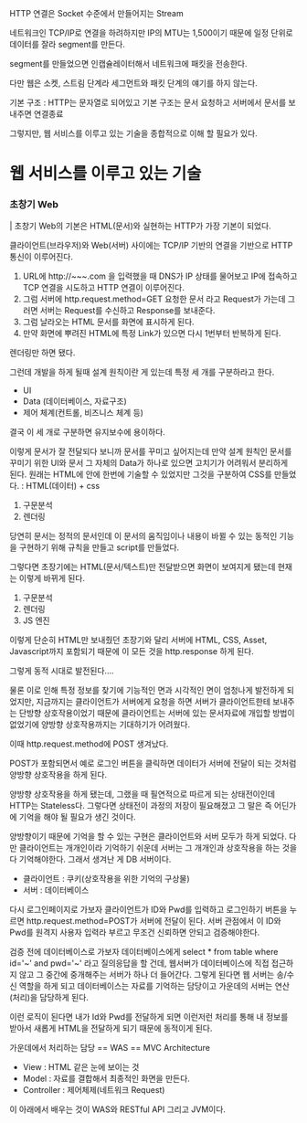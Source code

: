 

HTTP 연결은 Socket 수준에서 만들어지는 Stream

네트워크인 TCP/IP로 연결을 하려하지만 IP의 MTU는 1,500이기 때문에 일정 단위로 데이터를 잘라 segment를 만든다.

segment를 만들었으면 인캡슐레이터해서 네트워크에 패킷을 전송한다.



다만 웹은 소켓, 스트림 단계라 세그먼트와 패킷 단계의 얘기를 하지 않는다.


기본 구조 : HTTP는 문자열로 되어있고 기본 구조는 문서 요청하고 서버에서 문서를 보내주면 연결종료

그렇지만, 웹 서비스를 이루고 있는 기술을 종합적으로 이해 할 필요가 있다.



# 웹 서비스를 이루고 있는 기술

### 초창기 Web
| 초창기 Web의 기본은 HTML(문서)와 실현하는 HTTP가 가장 기본이 되었다.

클라이언트(브라우저)와 Web(서버) 사이에는 TCP/IP 기반의 연결을 기반으로 HTTP 통신이 이루어진다.

1. URL에 http://~~~.com 을 입력했을 때 DNS가 IP 상태를 물어보고 IP에 접속하고 TCP 연결을 시도하고 HTTP 연결이 이루어진다.
2. 그럼 서버에 http.request.method=GET 요청한 문서 라고 Request가 가는데 그러면 서버는 Request를 수신하고 Response를 보내준다.
3. 그럼 날라오는 HTML 문서를 화면에 표시하게 된다.
4. 만약 화면에 뿌려진 HTML에 특정 Link가 있으면 다시 1번부터 반복하게 된다.


렌더링만 하면 됐다.


그런데 개발을 하게 될때 설계 원칙이란 게 있는데 특정 세 개를 구분하라고 한다.
- UI
- Data (데이터베이스, 자료구조)
- 제어 체계(컨트롤, 비즈니스 체계 등)

결국 이 세 개로 구분하면 유지보수에 용이하다.



이렇게 문서가 잘 전달되다 보니까 문서를 꾸미고 싶어지는데 만약 설계 원칙인 문서를 꾸미기 위한 UI와 문서 그 자체의 Data가 하나로 있으면 고치기가 어려워서 분리하게 된다.
원래는 HTML에 안에 한번에 기술할 수 있었지만 그것을 구분하여 CSS를 만들었다.
: HTML(데이터) + css

1. 구문분석
2. 렌더링



당연히 문서는 정적의 문서인데 이 문서의 움직임이나 내용이 바뀔 수 있는 동적인 기능을 구현하기 위해 규칙을 만들고 script를 만들었다.



그렇다면 초장기에는 HTML(문서/텍스트)만 전달받으면 화면이 보여지게 됐는데 현재는 이렇게 바뀌게 된다.

1. 구문분석
2. 렌더링
3. JS 엔진

이렇게 단순히 HTML만 보내줬던 초장기와 달리 서버에 HTML, CSS, Asset, Javascript까지 포함되기 때문에 이 모든 것을 http.response 하게 된다.




그렇게 동적 시대로 발전된다....





물론 이로 인해 특정 정보를 찾기에 기능적인 면과 시각적인 면이 엄청나게 발전하게 되었지만,
지금까지는 클라이언트가 서버에게 요청을 하면 서버가 클라이언트한테 보내주는 단방향 상호작용이었기 때문에 
클라이언트는 서버에 있는 문서자료에 개입할 방법이 없었기에 양방향 상호작용까지는 기대하기가 어려웠다.


이때 http.request.method에 POST 생겨났다.

POST가 포함되면서 예로 로그인 버튼을 클릭하면 데이터가 서버에 전달이 되는 것처럼 양방향 상호작용을 하게 된다.


양방향 상호작용을 하게 됐는데, 그랬을 때 필연적으로 따르게 되는 상태전이인데 HTTP는 Stateless다. 
그렇다면 상태전이 과정의 저장이 필요해졌고 그 말은 즉 어딘가에 기억을 해야 될 필요가 생긴 것이다.

양방향이기 때문에 기억을 할 수 있는 구현은 클라이언트와 서버 모두가 하게 되었다.
다만 클라이언트는 개개인이라 기억하기 쉬운데 서버는 그 개개인과 상호작용을 하는 것을 다 기억해야한다. 
그래서 생겨난 게 DB 서버이다.

- 클라이언트 : 쿠키(상호작용을 위한 기억의 구상물)
- 서버 : 데이터베이스




다시 로그인페이지로 가보자
클라이언트가 ID와 Pwd를 입력하고 로그인하기 버튼을 누르면 http.request.method=POST가 서버에 전달이 된다.
서버 관점에서 이 ID와 Pwd를 원격지 사용자 입력라 부르고 무조건 신뢰하면 안되고 검증해야한다.


검증 전에 데이터베이스로 가보자 
데이터베이스에게 select * from table where id='~' and pwd='~' 라고 질의응답을 할 건데, 웹서버가 데이터베이스에 직접 접근하지 않고 그 중간에 중개해주는 서버가 하나 더 들어간다.
그렇게 된다면 웹 서버는 송/수신 역할을 하게 되고 데이터베이스는 자료를 기억하는 담당이고 가운데의 서버는 연산(처리)을 담당하게 된다.



이런 로직이 된다면 내가 Id와 Pwd를 전달하게 되면 이런저런 처리를 통해 내 정보를 받아서 새롭게 HTML을 전달하게 되기 때문에 동적이게 된다.



가운데에서 처리하는 담당 == WAS == MVC Architecture
- View : HTML 같은 눈에 보이는 것
- Model : 자료를 결합해서 최종적인 화면을 만든다.
- Controller : 제어체제(네트워크 Request)






이 아래에서 배우는 것이 WAS와 RESTful API 그리고 JVM이다.



































































































































































































































































































































































